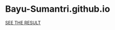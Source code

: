 # Bayu-Sumantri.github.io
<a href="https://bayu-sumantri.github.io/tugas-kelompok/">SEE THE RESULT</a>

